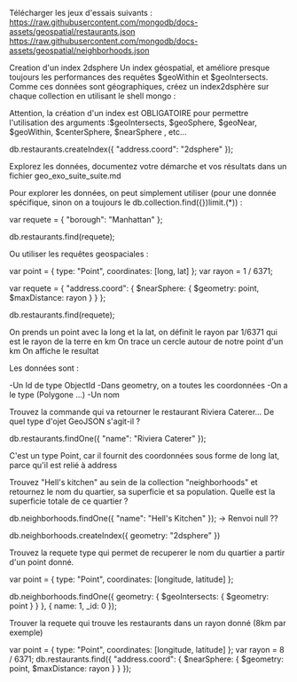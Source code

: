 Télécharger les jeux d'essais suivants :
https://raw.githubusercontent.com/mongodb/docs-assets/geospatial/restaurants.json
https://raw.githubusercontent.com/mongodb/docs-assets/geospatial/neighborhoods.json

Creation d'un index 2dsphere
Un index géospatial, et améliore presque toujours les performances des requêtes $geoWithin et $geoIntersects. Comme ces données sont géographiques, créez un index2dsphère sur chaque collection en utilisant le shell mongo :

Attention, la création d'un index est OBLIGATOIRE pour permettre l'utilisation des arguments :$geoIntersects, $geoSphere, $geoNear, $geoWithin, $centerSphere, $nearSphere , etc...

db.restaurants.createIndex({ "address.coord": "2dsphere" });


Explorez les données, documentez votre démarche et vos résultats dans un fichier geo_exo_suite_suite.md

Pour explorer les données, on peut simplement utiliser (pour une donnée spécifique, sinon on a toujours le db.collection.find({})limit.(*)) :

var requete = {
    "borough": "Manhattan"
};

db.restaurants.find(requete);

Ou utiliser les requêtes geospaciales :

var point = { type: "Point", coordinates: [long, lat] };
var rayon = 1 / 6371; 

var requete = {
    "address.coord": {
        $nearSphere: {
            $geometry: point,
            $maxDistance: rayon
        }
    }
};

db.restaurants.find(requete);

On prends un point avec la long et la lat, on définit le rayon par 1/6371 qui est le rayon de la terre en km
On trace un cercle autour de notre point d'un km 
On affiche le resultat

Les données sont :

-Un Id de type ObjectId
-Dans geometry, on a toutes les coordonnées
-On a le type (Polygone ...)
-Un nom

Trouvez la commande qui va retourner le restaurant Riviera Caterer... De quel type d'ojet GeoJSON s'agit-il ?

db.restaurants.findOne({ "name": "Riviera Caterer" });

C'est un type Point, car il fournit des coordonnées sous forme de long lat, parce qu'il est relié à address

Trouvez "Hell's kitchen" au sein de la collection "neighborhoods" et retournez le nom du quartier, sa superficie et sa population. Quelle est la superficie totale de ce quartier ?

db.neighborhoods.findOne({ "name": "Hell's Kitchen" }); -> Renvoi null ??

db.neighborhoods.createIndex({ geometry: "2dsphere" })



Trouvez la requete type qui permet de recuperer le nom du quartier a partir d'un point donné.

var point = { type: "Point", coordinates: [longitude, latitude] };

db.neighborhoods.findOne({
    geometry: {
        $geoIntersects: {
            $geometry: point
        }
    }
}, { name: 1, _id: 0 });

Trouver la requete qui trouve les restaurants dans un rayon donné (8km par exemple)

var point = { type: "Point", coordinates: [longitude, latitude] };
var rayon = 8 / 6371; 
db.restaurants.find({
    "address.coord": {
        $nearSphere: {
            $geometry: point,
            $maxDistance: rayon
        }
    }
});